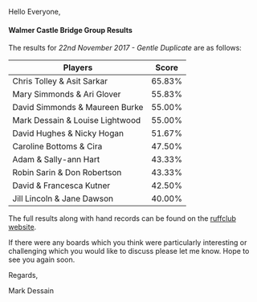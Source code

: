 
Hello Everyone,

####  Walmer Castle Bridge Group Results

The results for _22nd November 2017 - Gentle Duplicate_ are as follows:

|Players                         | Score  | 	
|--------------------------------|--------|
|Chris Tolley & Asit Sarkar|65.83%|
|Mary Simmonds & Ari Glover|55.83%|
|David Simmonds & Maureen Burke|55.00%|
|Mark Dessain & Louise Lightwood|55.00%|
|David Hughes & Nicky Hogan|51.67%|
|Caroline Bottoms & Cira|47.50%|
|Adam & Sally-ann Hart|43.33%|
|Robin Sarin & Don Robertson|43.33%|
|David & Francesca Kutner|42.50%|
|Jill Lincoln & Jane Dawson|40.00%|

The full results along with hand records can be found on the [ruffclub website](http://www.bridgewebs.com/cgi-bin/bwoi/bw.cgi?pid=display_rank&event=20171122_1&club=ruffclub).

If there were any boards which you think were particularly interesting or challenging which you would like to discuss please let me know. Hope to see you again soon.

Regards,

Mark Dessain
